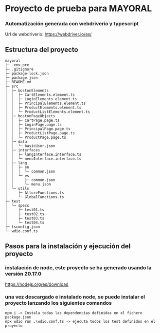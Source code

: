 # Proyecto de prueba para MAYORAL

### Automatización generada con webdriverio y typescript

Url de webdriverio: https://webdriver.io/es/

## Estructura del proyecto

```
mayoral
├─ .env.pre
├─ .gitignore
├─ package-lock.json
├─ package.json
├─ README.md
├─ src
│  ├─ bostonElements
│  │  ├─ CartElements.element.ts
│  │  ├─ LoginElements.element.ts
│  │  ├─ PrincipalElements.element.ts
│  │  ├─ ProductElements.element.ts
│  │  └─ ProductListElements.element.ts
│  ├─ bostonPageObjects
│  │  ├─ CartPage.page.ts
│  │  ├─ LoginPage.page.ts
│  │  ├─ PrincipalPage.page.ts
│  │  ├─ ProductListPage.page.ts
│  │  └─ ProductPage.page.ts
│  ├─ data
│  │  └─ basicUser.json
│  ├─ interfaces
│  │  ├─ langInterface.interface.ts
│  │  └─ menuInterface.interface.ts
│  ├─ lang
│  │  ├─ en
│  │  │  └─ common.json
│  │  └─ es
│  │     ├─ common.json
│  │     └─ menu.json
│  └─ utils
│     ├─ AllureFunctions.ts
│     └─ GlobalFunctions.ts
├─ test
│  └─ specs
│     ├─ test01.ts
│     ├─ test02.ts
│     ├─ test03.ts
│     └─ test04.ts
├─ tsconfig.json
└─ wdio.conf.ts

```

## Pasos para la instalación y ejecución del proyecto

### instalación de node, este proyecto se ha generado usando la versión 20.17.0

https://nodejs.org/es/download

### una vez descargado e instalado node, se puede instalar el proyecto lanzando los siguientes comandos

```
npm i -> Instala todas las dependencias definidas en el fichero package.json
npx wdio run .\wdio.conf.ts -> ejecuta todos los test definidos en el proyecto
```
